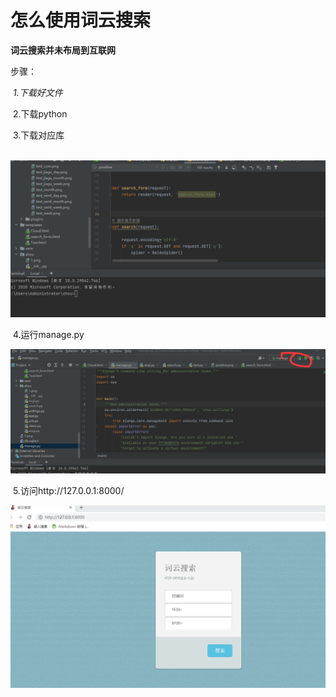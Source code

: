 # 怎么使用词云搜索

**词云搜索并未布局到互联网**

步骤：

​	*1.下载好文件*

​	2.下载python

​	3.下载对应库

​	![1](1.png)

​	4.运行manage.py

![2](2.png)

​	5.访问http://127.0.0.1:8000/

![3](3.png)